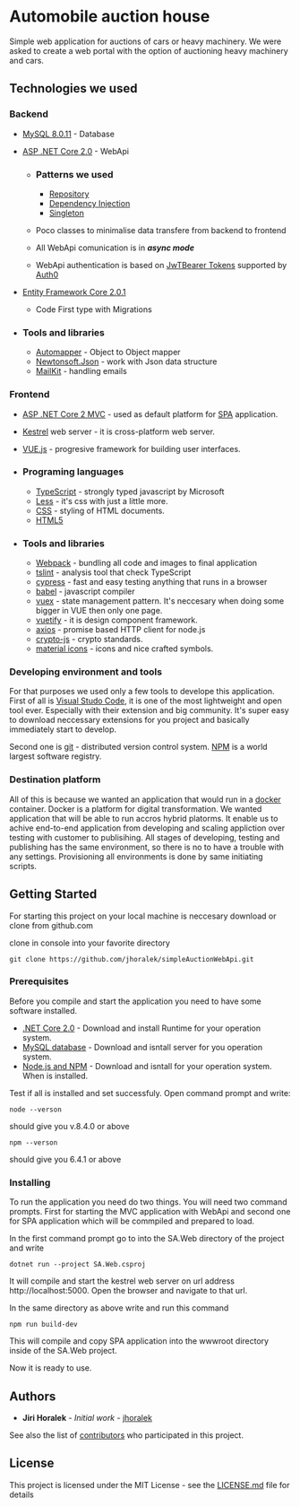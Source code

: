 # Automobile auction house

Simple web application for auctions of cars or heavy machinery.
We were asked to create a web portal with the option of auctioning heavy machinery and cars.

## Technologies we used

### Backend

- [MySQL 8.0.11](https://dev.mysql.com/doc/refman/8.0/en/) - Database

- [ASP .NET Core 2.0](https://docs.microsoft.com/en-us/aspnet/core/?view=aspnetcore-2.0) - WebApi

  - ### Patterns we used

    - [Repository](https://dotnettutorials.net/lesson/repository-design-pattern-csharp/)
    - [Dependency Injection](https://dotnettutorials.net/lesson/dependency-injection-design-pattern-csharp/)
    - [Singleton](https://dotnettutorials.net/lesson/singleton-design-pattern/)

  - Poco classes to minimalise data transfere from backend to frontend
  - All WebApi comunication is in **_async mode_**
  - WebApi authentication is based on [JwTBearer Tokens](https://jwt.io/introduction/) supported by [Auth0](https://auth0.com/docs/api-auth)

- [Entity Framework Core 2.0.1](https://www.entityframeworktutorial.net/efcore/install-entity-framework-core.aspx)

  - Code First type with Migrations

- ### Tools and libraries
  - [Automapper](http://docs.automapper.org/en/stable/Getting-started.html) - Object to Object mapper
  - [Newtonsoft.Json](https://www.newtonsoft.com/json) - work with Json data structure
  - [MailKit](https://www.nuget.org/packages/MailKit/) - handling emails

### Frontend

- [ASP .NET Core 2 MVC](https://docs.microsoft.com/en-us/aspnet/core/tutorials/first-mvc-app/start-mvc?view=aspnetcore-2.0&tabs=visual-studio) - used as default platform for [SPA](https://en.wikipedia.org/wiki/Single-page_application) application.
- [Kestrel](https://docs.microsoft.com/en-us/aspnet/core/fundamentals/servers/kestrel?view=aspnetcore-3.1) web server - it is cross-platform web server.
- [VUE.js](https://vuejs.org/v2/guide/) - progresive framework for building user interfaces.
- ### Programing languages

  - [TypeScript](https://www.typescriptlang.org/) - strongly typed javascript by Microsoft
  - [Less](http://lesscss.org/) - it's css with just a little more.
  - [CSS](https://www.w3schools.com/css/) - styling of HTML documents.
  - [HTML5](https://www.w3schools.com/html/html5_intro.asp)

- ### Tools and libraries
  - [Webpack](https://webpack.js.org/) - bundling all code and images to final application
  - [tslint](https://palantir.github.io/tslint/) - analysis tool that check TypeScript
  - [cypress](https://www.cypress.io/) - fast and easy testing anything that runs in a browser
  - [babel](https://babeljs.io/) - javascript compiler
  - [vuex](https://vuex.vuejs.org/) - state management pattern. It's neccesary when doing some bigger in VUE then only one page.
  - [vuetify](https://vuetifyjs.com/en/) - it is design component framework.
  - [axios](https://github.com/axios/axios) - promise based HTTP client for node.js
  - [crypto-js](https://www.npmjs.com/package/crypto-js) - crypto standards.
  - [material icons](https://material.io/resources/icons/?style=baseline) - icons and nice crafted symbols.

### Developing environment and tools

For that purposes we used only a few tools to develope this application. First of all is [Visual Studo Code](https://code.visualstudio.com/), it is one of the most lightweight and open tool ever. Especially with their extension and big community. It's super easy to download neccessary extensions for you project and basically immediately start to develop.

Second one is [git](https://git-scm.com/) - distributed version control system. [NPM](https://www.npmjs.com/) is a world largest software registry.

### Destination platform

All of this is because we wanted an application that would run in a [docker](https://www.docker.com/) container. Docker is a platform for digital transformation. We wanted application that will be able to run accros hybrid platorms. It enable us to achive end-to-end application from developing and scaling appliction over testing with customer to publisihing. All stages of developing, testing and publishing has the same environment, so there is no to have a trouble with any settings.
Provisioning all environments is done by same initiating scripts.

## Getting Started

For starting this project on your local machine is neccesary download or clone from github.com

clone in console into your favorite directory

```
git clone https://github.com/jhoralek/simpleAuctionWebApi.git
```

### Prerequisites

Before you compile and start the application you need to have some software installed.

- [.NET Core 2.0](https://dotnet.microsoft.com/download/dotnet-core/2.0) - Download and install Runtime for your operation system.
- [MySQL database](https://dev.mysql.com/downloads/mysql/) - Download and isntall server for you operation system.
- [Node.js and NPM](https://nodejs.org/en/download/) - Download and isntall for your operation system. When is installed.

Test if all is installed and set successfuly. Open command prompt and write:

```
node --verson
```

should give you v.8.4.0 or above

```
npm --verson
```

should give you 6.4.1 or above

### Installing

To run the application you need do two things.
You will need two command prompts. First for starting the MVC application with WebApi and second one for SPA application which will be commpiled and prepared to load.

In the first command prompt go to into the SA.Web directory of the project and write

```
dotnet run --project SA.Web.csproj
```

It will compile and start the kestrel web server on url address http://localhost:5000. Open the browser and navigate to that url.

In the same directory as above write and run this command

```
npm run build-dev
```

This will compile and copy SPA application into the wwwroot directory inside of the SA.Web project.

Now it is ready to use.

## Authors

- **Jiri Horalek** - _Initial work_ - [jhoralek](https://github.com/jhoralek)

See also the list of [contributors](https://github.com/jhoralek/simpleAuctionWebApi/graphs/contributors) who participated in this project.

## License

This project is licensed under the MIT License - see the [LICENSE.md](LICENSE.md) file for details
